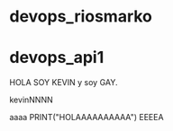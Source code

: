 # devops_riosmarko
# devops_api1

HOLA SOY KEVIN y soy GAY.

kevinNNNN


aaaa
PRINT("HOLAAAAAAAAAA")
EEEEA

